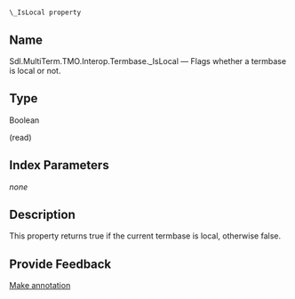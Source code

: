 

# 
    \_IsLocal property



## Name

Sdl.MultiTerm.TMO.Interop.Termbase.\_IsLocal —          Flags whether a termbase is local or not.



## Type

Boolean

(read)



## Index Parameters
*none*


## Description



This property returns true if the current termbase is local, otherwise false.



## Provide Feedback

[Make annotation](mailto:sdk-feedback@sdl.com&amp;subject=Reference%20for%20Sdl.MultiTerm.TMO.Interop.Termbase._IsLocal)

